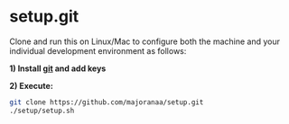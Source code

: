 setup.git
=========
Clone and run this on Linux/Mac to configure both the machine and your
individual development environment as follows:

**1) Install [git](http://git-scm.com/downloads) and add keys**

**2) Execute:**
```sh
git clone https://github.com/majoranaa/setup.git
./setup/setup.sh
```